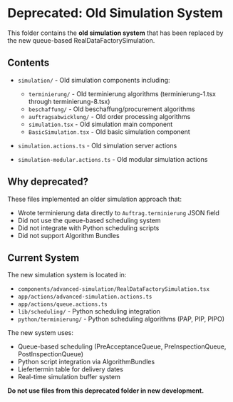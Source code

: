 # Deprecated: Old Simulation System

This folder contains the **old simulation system** that has been replaced by the new queue-based RealDataFactorySimulation.

## Contents

- `simulation/` - Old simulation components including:
  - `terminierung/` - Old terminierung algorithms (terminierung-1.tsx through terminierung-8.tsx)
  - `beschaffung/` - Old beschaffung/procurement algorithms
  - `auftragsabwicklung/` - Old order processing algorithms
  - `simulation.tsx` - Old simulation main component
  - `BasicSimulation.tsx` - Old basic simulation component

- `simulation.actions.ts` - Old simulation server actions
- `simulation-modular.actions.ts` - Old modular simulation actions

## Why deprecated?

These files implemented an older simulation approach that:
- Wrote terminierung data directly to `Auftrag.terminierung` JSON field
- Did not use the queue-based scheduling system
- Did not integrate with Python scheduling scripts
- Did not support Algorithm Bundles

## Current System

The new simulation system is located in:
- `components/advanced-simulation/RealDataFactorySimulation.tsx`
- `app/actions/advanced-simulation.actions.ts`
- `app/actions/queue.actions.ts`
- `lib/scheduling/` - Python scheduling integration
- `python/terminierung/` - Python scheduling algorithms (PAP, PIP, PIPO)

The new system uses:
- Queue-based scheduling (PreAcceptanceQueue, PreInspectionQueue, PostInspectionQueue)
- Python script integration via AlgorithmBundles
- Liefertermin table for delivery dates
- Real-time simulation buffer system

**Do not use files from this deprecated folder in new development.**
